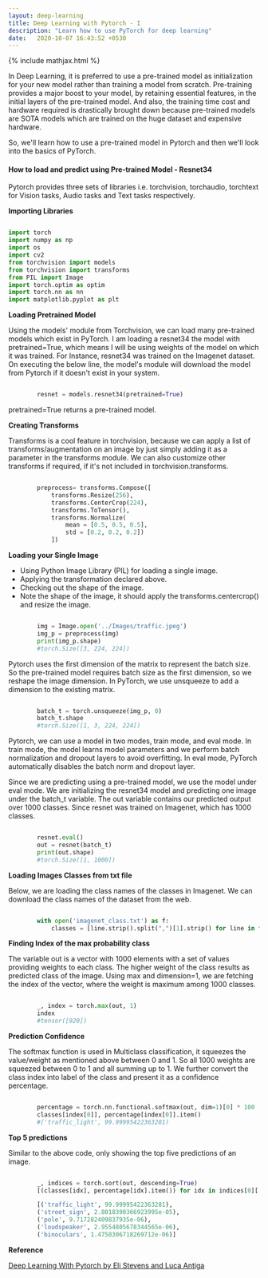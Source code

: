```yaml
---
layout: deep-learning
title: Deep Learning with Pytorch - I
description: "Learn how to use PyTorch for deep learning"
date:   2020-10-07 16:43:52 +0530
---
```

{% include mathjax.html %}

In Deep Learning, it is preferred to use a pre-trained model as initialization for your new model rather than training a model from scratch. Pre-training provides a major boost to your model, by retaining essential features, in the initial layers of the pre-trained model. And also, the training time cost and hardware required is drastically
brought down because pre-trained models are SOTA models which are trained on the huge dataset and expensive hardware.

So, we'll learn how to use a pre-trained model in Pytorch and then we'll look into the basics of PyTorch.

#### How to load and predict using Pre-trained Model - Resnet34

Pytorch provides three sets of libraries i.e. torchvision, torchaudio, torchtext for Vision tasks, Audio tasks and 
Text tasks respectively.

**Importing Libraries**

```python

import torch
import numpy as np
import os
import cv2
from torchvision import models
from torchvision import transforms
from PIL import Image
import torch.optim as optim
import torch.nn as nn
import matplotlib.pyplot as plt

```
**Loading Pretrained Model**

Using the models' module from Torchvision, we can load many pre-trained models which exist in PyTorch. I am loading a resnet34 
the model with pretrained=True, which means I will be using weights of the model on which it was trained. For Instance, 
resnet34 was trained on the Imagenet dataset. On executing the below line, the model's module will download the model from 
Pytorch if it doesn't exist in your system.

```python

        resnet = models.resnet34(pretrained=True)

```
pretrained=True returns a pre-trained model.

**Creating Transforms**

Transforms is a cool feature in torchvision, because we can apply a list of transforms/augmentation on an image by just simply adding it as a parameter in the transforms module. We can also customize other transforms if required, if it's not included in 
torchvision.transforms.

```python

        preprocess= transforms.Compose([
            transforms.Resize(256),
            transforms.CenterCrop(224),
            transforms.ToTensor(),
            transforms.Normalize(
                mean = [0.5, 0.5, 0.5],
                std = [0.2, 0.2, 0.2])
            ])

```

**Loading your Single Image**

  * Using Python Image Library (PIL) for loading a single image.
  * Applying the transformation declared above.
  * Checking out the shape of the image.
  * Note the shape of the image, it should apply the transforms.centercrop() and resize the image.

```python

        img = Image.open('../Images/traffic.jpeg')
        img_p = preprocess(img)
        print(img_p.shape)
        #torch.Size([3, 224, 224])

```

Pytorch uses the first dimension of the matrix to represent the batch size. So the pre-trained model requires batch size as the first dimension, 
so we reshape the image dimension. In PyTorch, we use unsqueeze to add a dimension to the existing matrix.

```python

        batch_t = torch.unsqueeze(img_p, 0)
        batch_t.shape
        #torch.Size([1, 3, 224, 224])

```
Pytorch, we can use a model in two modes, train mode, and eval mode. In train mode, the model learns model parameters
and we perform batch normalization and dropout layers to avoid overfitting. In eval mode, PyTorch automatically disables the
batch norm and dropout layer.

Since we are predicting using a pre-trained model, we use the model under eval mode. We are initializing the resnet34 model and predicting
one image under the batch_t variable. The out variable contains our predicted output over 1000 classes. Since resnet was trained on 
Imagenet, which has 1000 classes.

```python

        resnet.eval()
        out = resnet(batch_t)
        print(out.shape)
        #torch.Size([1, 1000])

```
**Loading Images Classes from txt file**

Below, we are loading the class names of the classes in Imagenet. We can download the class names of the dataset from the web.

```python

        with open('imagenet_class.txt') as f:
            classes = [line.strip().split(",")[1].strip() for line in f.readlines()]

```
**Finding Index of the max probability class**

The variable out is a vector with 1000 elements with a set of values providing weights to each class. The higher weight of the class
results as predicted class of the image. Using max and dimension=1, we are fetching the index of the vector, where the weight is
maximum among 1000 classes.

```python

        _, index = torch.max(out, 1)
        index
        #tensor([920])

```
**Prediction Confidence**

The softmax function is used in Multiclass classification, it squeezes the value/weight as mentioned above between 0 and 1. 
So all 1000 weights are squeezed between 0 to 1 and all summing up to 1. We further convert the class index into 
label of the class and present it as a confidence percentage.

```python

        percentage = torch.nn.functional.softmax(out, dim=1)[0] * 100
        classes[index[0]], percentage[index[0]].item()
        #('traffic_light', 99.99995422363281)

```

**Top 5 predictions**

Similar to the above code, only showing the top five predictions of an image.
```python

        _, indices = torch.sort(out, descending=True)
        [(classes[idx], percentage[idx].item()) for idx in indices[0][:5]]

        [('traffic_light', 99.99995422363281),
        ('street_sign', 2.8018390366923995e-05),
        ('pole', 9.717282409837935e-06),
        ('loudspeaker', 2.9554805678344565e-06),
        ('binoculars', 1.4750306718269712e-06)]

```
**Reference** 

[Deep Learning With Pytorch by Eli Stevens and Luca Antiga](https://www.manning.com/books/deep-learning-with-pytorch)